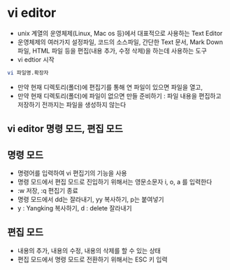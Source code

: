 # vi editor
- unix 계열의 운영체제(Linux, Mac os 등)에서 대표적으로 사용하는 Text Editor
- 운영체제의 여러가지 설정파일, 코드의 소스파일, 간단한 Text 문서, Mark Down 파일, HTML 파일 등을 편집(내용 추가, 수정 삭제)을 하는데 사용하는 도구
- vi edtior 시작
```bash
vi 파일명.확장자
```
- 만약 현재 디렉토리(폴더)에 편집기를 통해 연 파일이 있으면 파일을 열고,
- 만약 현재 디렉토리(폴더)에 파일이 없으면 만들 준비하기 : 파일 내용을 편집하고 저장하기 전까지는 파일을 생성하지 않는다

## vi editor 명령 모드, 편집 모드

## 명령 모드
- 명령어를 입력하여 vi 편집기의 기능을 사용
- 명령 모드에서 편집 모드로 진입하기 위해서는 영문소문자 i, o, a 를 입력한다
- :w 저장, :q 편집기 종료
- 명령 모드에서 dd는 잘라내기, yy 복사하기, p는 붙여넣기
- y : Yangking 복사하기, d : delete 잘라내기

## 편집 모드
- 내용의 추가, 내용의 수정, 내용의 삭제를 할 수 있는 상태
- 편집 모드에서 명령 모드로 전환하기 위해서는 ESC 키 입력
